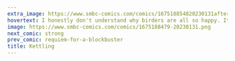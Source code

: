 ```yaml
---
extra_image: https://www.smbc-comics.com/comics/167518854820230131after.png
hovertext: I honestly don't understand why birders are all so happy. It's like constantly rubbing your face in human limitations, and then you don't even get to shoot the source of your suffering.
image: https://www.smbc-comics.com/comics/1675188479-20230131.png
next_comic: strong
prev_comic: requiem-for-a-blockbuster
title: Kettling
---
```


